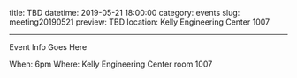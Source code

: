 title: TBD
datetime: 2019-05-21 18:00:00
category: events
slug: meeting20190521
preview: TBD
location: Kelly Engineering Center 1007

---

Event Info Goes Here

When: 6pm
Where: Kelly Engineering Center room 1007
